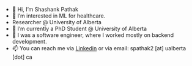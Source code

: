 - 👋 Hi, I’m Shashank Pathak
- 👀 I’m interested in ML for healthcare.
- Researcher @ University of Alberta
- 🌱 I’m currently a PhD Student @ University of Alberta
- 💞️ I was a software engineer, where I worked mostly on backend development.
- 📫 You can reach me via [Linkedin](https://www.linkedin.com/in/shashankcube/) or via email: spathak2 [at] ualberta [dot] ca 

<!---
shashankcuber/shashankcuber is a ✨ special ✨ repository because its `README.md` (this file) appears on your GitHub profile.
You can click the Preview link to take a look at your changes.
--->
